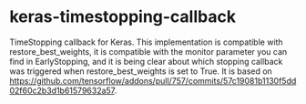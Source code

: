 # keras-timestopping-callback
TimeStopping callback for Keras. This implementation is compatible with restore_best_weights, it is compatible with the monitor parameter you can find in EarlyStopping, and it is being clear about which stopping callback was triggered when restore_best_weights is set to True. It is based on https://github.com/tensorflow/addons/pull/757/commits/57c19081b1130f5dd02f60c2b3d1b61579632a57.

